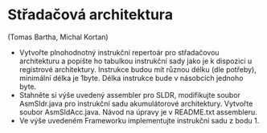 # Střadačová architektura
(Tomas Bartha, Michal Kortan)

+ Vytvořte plnohodnotný instrukční repertoár pro střadačovou architekturu a popište ho tabulkou instrukční sady jako je k dispozici u registrové architektury. Instrukce budou mít různou délku (dle potřeby), minimální délka je 1byte. Délka instrukce bude v násobcích jednoho byte.
+ Stahněte si výše uvedený assembler pro SLDR, modifikujte soubor AsmSldr.java pro instrukční sadu akumulátorové architektury. Vytvořte soubor AsmSldAcc.java. Návod na úpravy je v README.txt assembleru.
+ Ve výše uvedeném Frameworku implementujte instrukční sadu z bodu 1.


 